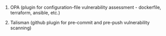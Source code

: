 1. OPA (plugin for configuration-file vulnerability assessment - dockerfile, terraform, ansible, etc.)

2. Talisman (github plugin for pre-commit and pre-push vulnerability scanning)

